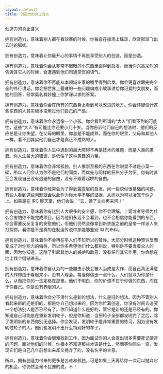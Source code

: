 ```yaml
---
layout: default
title: 创造力的真正含义
---
```



创造力的真正含义

拥有创造力，意味着别人都在看球赛的时候，你独自在操场上练球，欣赏那球飞出去时的弧线。

拥有创造力，意味着让你最开心的事情不再是享受别人的创造，而是创造。

拥有创造力，意味着你会从非常不起眼的小东西里面得到启发，而当你兴高采烈的告诉其它人的时候，会遭遇到他们司通见惯的语气。

拥有创造力，意味着你不再能从本领域专家的嘴里得到启发。你会更喜欢跟完完全全的外行讲话。你会把世界上最难的一些问题编成小故事讲给你可爱的女朋友，而她的回答，经常莫名其妙撞上你梦寐以求的答案。

拥有创造力，意味着你会在所有的东西身上看到可以改进的地方。你会怀疑设计这些东西的人其实根本没用过他们自己的产品。

拥有创造力，意味着你会永远像一个小孩。你会看到所谓的“大人”们看不到的可能性，这些“大人”有可能比你还要小几十岁。当你告诉他们自己的想法时，他们的反应总是让你失望。在父母的眼里，你总是不能成熟，而在你的眼里，父母和其他人一样，看不到其实他们自己才是真正不成熟的人。

拥有创造力，意味着你人生中遇到的最大障碍不再是技术的难题，而是人类的愚蠢。你人生最大的错误，是低估了这种愚蠢的力量。

拥有创造力，意味着你会非常孤独。别人推崇至极的东西在你眼里不过是小菜一碟，所以人们会认为你不是他们的同类，而优先与同样的狂热分子为伍。你有时甚至会发现自己没有逃避的自由，没有不跟着起哄的自由。

拥有创造力，意味着你经常会为了得到最底层的启发，问一些貌似很基础的问题。有些人看到这些问题就会以此作为你水平不够的证据，从而以为可以凌驾于你之上。如果是在 IRC 聊天室，他们会说：“去，读了文档再来问！”

拥有创造力，意味着你有比别人大很多的安全感，你不会理解，上司或者导师为什么会害怕你不能完成项目，因为他们永远不会看到，也不会相信你能看到的东西。你会需要反反复复的安慰他们，但他们仍然会像拿到新衣服之前的皇帝一样派人来打探你，看你是不是真的在制造传说中那能够鉴别 IQ 的布料。

拥有创造力，意味着你不会再在乎人们不知所以的赞许。大部分时候这种赞许反而变成了对你能力的侮辱，所以你多希望他们什么都别说，特别是不要当着众人的面，因为你知道，这除了引起其他人的嫉妒和敌意，没有任何其它作用。你会想在地上找个缝钻进去。

拥有创造力，意味着你自认为的一些雕虫小技会被人当成是大作，而自己真正满意的大作却由于看起来小，没有人理会。每当你做出一点什么，人们就以为你是什么，从而把你的一生定格在那里。他们不明白，你的价值不在于你做的东西，而在于你自己。你是没有界限的人。

拥有创造力，意味着你会分不清什么是新的想法，什么是旧的想法。因为不管别人看起来新的还是旧的，都是你自己想出来的。因为你忙着创造，你没有时间去追究一个想法别人是否已经有了。你只知道什么是好的，管它是新的还是已经有的。你知道自己可能是在重新发明轮子，但是你知道，当把轮子全部都发明完了之后，除了发明新的东西你别无选择。你会发现，发明轮子是非常重要的练习，因为没有发明过轮子的人，他们也发明不出什么特别好的车子。

拥有创造力，意味着你会很难找到工作，因为面试你的人会提出很多需要死记硬背的问题。面对他们的时候，你根本不知道那些术语是什么，然而等你回头一查，发现它们是自己几年前想出来却又抛弃了的，没有名字的主意。

所以，拥有创造力带来的更多是苦难和孤独。可是如果上天再给你一次可以抛弃它的机会，你仍然会毫不犹豫的说，不！